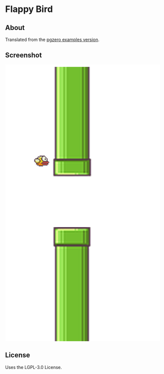 # Flappy Bird

## About
Translated from the [pgzero examples version](https://github.com/lordmauve/pgzero/tree/master/examples/flappybird).

## Screenshot
![](flappybird_screenshot.png)

## License
Uses the LGPL-3.0 License.
